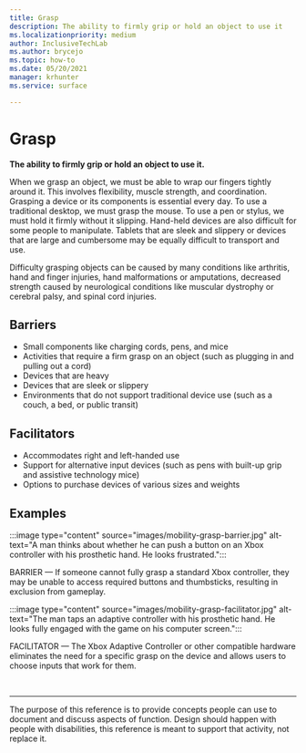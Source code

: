 ```yaml
---
title: Grasp
description: The ability to firmly grip or hold an object to use it
ms.localizationpriority: medium
author: InclusiveTechLab
ms.author: brycejo 
ms.topic: how-to
ms.date: 05/20/2021
manager: krhunter
ms.service: surface

---
```


# Grasp

**The ability to firmly grip or hold an object to use it.**

When we grasp an object, we must be able to wrap our fingers tightly around it. This involves flexibility, muscle strength, and coordination. Grasping a device or its components is essential every day. To use a traditional desktop, we must grasp the mouse. To use a pen or stylus, we must hold it firmly without it slipping. Hand-held devices are also difficult for some people to manipulate. Tablets that are sleek and slippery or devices that are large and cumbersome may be equally difficult to transport and use.

Difficulty grasping objects can be caused by many conditions like arthritis, hand and finger injuries, hand malformations or amputations, decreased strength caused by neurological conditions like muscular dystrophy or cerebral palsy, and spinal cord injuries.

## Barriers

* Small components like charging cords, pens, and mice​
* Activities that require a firm grasp on an object (such as plugging in and pulling out a cord)​
* Devices that are heavy​
* Devices that are sleek or slippery​
* Environments that do not support traditional device use (such as a couch, a bed, or public transit)​

## Facilitators

* Accommodates right and left-handed use​
* Support for alternative input devices (such as pens with built-up grip and assistive technology mice)​
* Options to purchase devices of various sizes and weights​

## Examples

:::image type="content" source="images/mobility-grasp-barrier.jpg" alt-text="A man thinks about whether he can push a button on an Xbox controller with his prosthetic hand. He looks frustrated.":::

BARRIER — If someone cannot fully grasp a standard Xbox controller, they may be unable to access required buttons and thumbsticks, resulting in exclusion from gameplay.

:::image type="content" source="images/mobility-grasp-facilitator.jpg" alt-text="The man taps an adaptive controller with his prosthetic hand. He looks fully engaged with the game on his computer screen.":::

FACILITATOR — The Xbox Adaptive Controller or other compatible hardware eliminates the need for a specific grasp on the device and allows users to choose inputs that work for them.​


&nbsp;

[comment]: # (Footer statement)
___
The purpose of this reference is to provide concepts people can use to document and discuss aspects of function. Design should happen with people with disabilities, this reference is meant to support that activity, not replace it. 